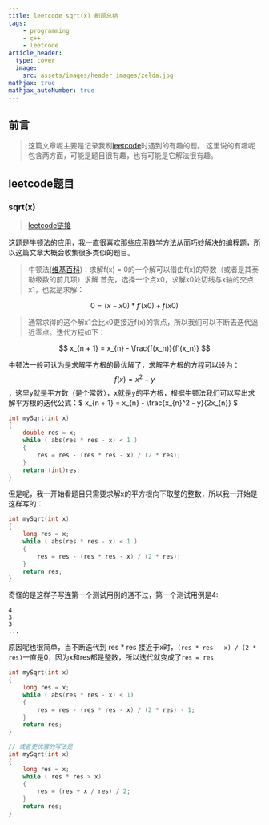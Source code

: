 ```yaml
---
title: leetcode sqrt(x) 刷题总结
tags: 
    - programming 
    - c++
    - leetcode
article_header:
  type: cover
  image:
    src: assets/images/header_images/zelda.jpg
mathjax: true
mathjax_autoNumber: true
---
```


## 前言

> 这篇文章呢主要是记录我刷[leetcode](https://leetcode.com)时遇到的有趣的题。
这里说的有趣呢包含两方面，可能是题目很有趣，也有可能是它解法很有趣。

## leetcode题目

### sqrt(x)
> [leetcode链接](https://leetcode.com/problems/sqrtx/)

这题是牛顿法的应用，我一直很喜欢那些应用数学方法从而巧妙解决的编程题，所以这篇文章大概会收集很多类似的题目。

> 牛顿法([维基百科](https://zh.wikipedia.org/wiki/%E7%89%9B%E9%A1%BF%E6%B3%95))：求解f(x) = 0的一个解可以借由f(x)的导数（或者是其泰勒级数的前几项）求解
    首先，选择一个点x0，求解x0处切线与x轴的交点x1，也就是求解：
    
$$ 0 = (x - x0) * f'(x0) + f(x0) $$

> 通常求得的这个解x1会比x0更接近f(x)的零点，所以我们可以不断去迭代逼近零点。迭代方程如下：

$$ x_{n + 1} = x_{n} - \frac{f(x_n)}{f'(x_n)} $$

牛顿法一般可认为是求解平方根的最优解了，求解平方根的方程可以设为：$$ f(x) = x^2 - y $$，这里y就是平方数（是个常数），x就是y的平方根，根据牛顿法我们可以写出求解平方根的迭代公式：$ x_{n + 1} = x_{n} - \frac{x_{n}^2 - y}{2x_{n}} $

```c++
int mySqrt(int x)
{
    double res = x;
    while ( abs(res * res - x) < 1 )
    {
        res = res - (res * res - x) / (2 * res);
    }
    return (int)res;
}
```

但是呢，我一开始看题目只需要求解x的平方根向下取整的整数，所以我一开始是这样写的：

```c++
int mySqrt(int x)
{
    long res = x;
    while ( abs(res * res - x) < 1 )
    {
        res = res - (res * res - x) / (2 * res);
    }
    return res;
}
```

奇怪的是这样子写连第一个测试用例的通不过，第一个测试用例是4:

    4
    3
    3
    ...

原因呢也很简单，当不断迭代到 res * res 接近于x时，` (res * res - x) / (2 * res) `一直是0，因为x和res都是整数，所以迭代就变成了` res = res `

```c++
int mySqrt(int x)
{
    long res = x;
    while ( abs(res * res - x) < 1)
    {
        res = res - (res * res - x) / (2 * res) - 1;
    }
    return res;
}

// 或者更优雅的写法是
int mySqrt(int x)
{
    long res = x;
    while ( res * res > x)
    {
        res = (res + x / res) / 2;
    }
    return res;
}
```
